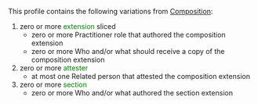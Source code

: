 This profile contains the following variations from [Composition](http://hl7.org/fhir/STU3/Composition):

1. zero or more <span style='color:green'> extension </span>  sliced
   * zero or more Practitioner role that authored the composition extension
   * zero or more Who and/or what should receive a copy of the composition extension
1. zero or more <span style='color:green'> attester </span> 
      * at most one Related person that attested the composition extension
1. zero or more <span style='color:green'> section </span> 
      * zero or more Who and/or what authored the section extension